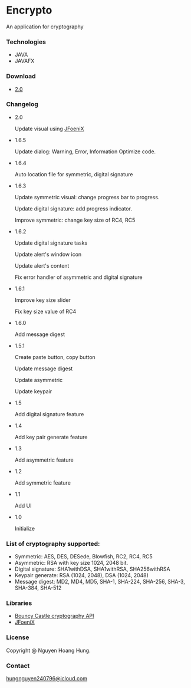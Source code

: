# Encrypto

An application for cryptography

### Technologies
- JAVA
- JAVAFX

### Download

- [2.0](https://github.com/hungnguyen2407/Encrypto/raw/master/build/Encrypto-2.0.zip)

### Changelog

- 2.0

    Update visual using [JFoeniX](http://www.jfoenix.com)
    
- 1.6.5
    
    Update dialog: Warning, Error, Information
          Optimize code.
- 1.6.4

    Auto location file for symmetric, digital signature

- 1.6.3
          
    Update symmetric visual: change progress bar to progress. 
           
    Update digital signature: add progress indicator.
          
    Improve symmetric: change key size of RC4, RC5
          
- 1.6.2

    Update digital signature tasks
    
    Update alert's window icon
          
    Update alert's content
          
    Fix error handler of asymmetric and digital signature
    
- 1.6.1

    Improve key size slider
    
    Fix key size value of RC4
          
- 1.6.0

    Add message digest
    
- 1.5.1

    Create paste button, copy button
    
    Update message digest
    
    Update asymmetric
    
    Update keypair
    
- 1.5

    Add digital signature feature
- 1.4

    Add key pair generate feature
    
- 1.3

    Add asymmetric feature
    
- 1.2

    Add symmetric feature
    
- 1.1

    Add UI
    
- 1.0

    Initialize

### List of cryptography supported:
- Symmetric: AES, DES, DESede, Blowfish, RC2, RC4, RC5
- Asymmetric: RSA with key size 1024, 2048 bit.
- Digital signature: SHA1withDSA, SHA1withRSA, SHA256withRSA
- Keypair generate: RSA (1024, 2048), DSA (1024, 2048)
- Message digest: MD2, MD4, MD5, SHA-1, SHA-224, SHA-256, SHA-3, SHA-384, SHA-512
### Libraries
- [Bouncy Castle cryptography API](https://www.bouncycastle.org/java.html)
- [JFoeniX](http://www.jfoenix.com)

### License
Copyright @ Nguyen Hoang Hung.

### Contact
[hungnguyen240796@icloud.com](mailto:hungnguyen240796@icloud.com)

